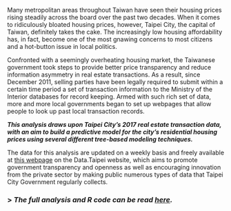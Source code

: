 Many metropolitan areas throughout Taiwan have seen their housing prices rising steadily across the board over the past two decades. When it comes to ridiculously bloated housing prices, however, Taipei City, the capital of Taiwan, definitely takes the cake. The increasingly low housing affordability has, in fact, become one of the most gnawing concerns to most citizens and a hot-button issue in local politics.

Confronted with a seemingly overheating housing market, the Taiwanese government took steps to provide better price transparency and reduce information asymmetry in real estate transactions. As a result, since December 2011, selling parties have been legally required to submit within a certain time period a set of transaction information to the Ministry of the Interior databases for record keeping. Armed with such rich set of data, more and more local governments began to set up webpages that allow people to look up past local transaction records.

***This analysis draws upon Taipei City’s 2017 real estate transaction data, with an aim to build a predictive model for the city’s residential housing prices using several different tree-based modeling techniques.***

The data for this analysis are updated on a weekly basis and freely available at [this webpage](http://data.taipei/opendata/datalist/datasetMeta?oid=a9a97996-3a55-46c8-9076-e5ebdefad6dc) on the Data.Taipei website, which aims to promote government transparency and openness as well as encouraging innovation from the private sector by making public numerous types of data that Taipei City Government regularly collects.

### > *The full analysis and R code can be read [here](https://roywangtw.github.io/files/2018-02-11-Predicting-Taipei-City-Housing-Prices.nb.html).*
